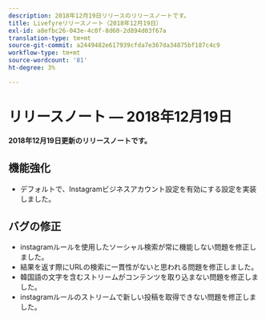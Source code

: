 ```yaml
---
description: 2018年12月19日リリースのリリースノートです。
title: Livefyreリリースノート（2018年12月19日）
exl-id: a8efbc26-043e-4c0f-8d60-2d894d03f67a
translation-type: tm+mt
source-git-commit: a2449482e617939cfda7e367da34875bf187c4c9
workflow-type: tm+mt
source-wordcount: '81'
ht-degree: 3%

---
```


# リリースノート — 2018年12月19日

**2018年12月19日更新のリリースノートです。**

## 機能強化

* デフォルトで、Instagramビジネスアカウント設定を有効にする設定を実装しました。

## バグの修正

* instagramルールを使用したソーシャル検索が常に機能しない問題を修正しました。
* 結果を返す際にURLの検索に一貫性がないと思われる問題を修正しました。
* 韓国語の文字を含むストリームがコンテンツを取り込まない問題を修正しました。
* instagramルールのストリームで新しい投稿を取得できない問題を修正しました。
